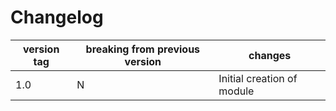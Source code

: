 # Changelog

| version tag | breaking from previous version | changes                    |
|-------------|--------------------------------|----------------------------|
| 1.0         | N                              | Initial creation of module |
